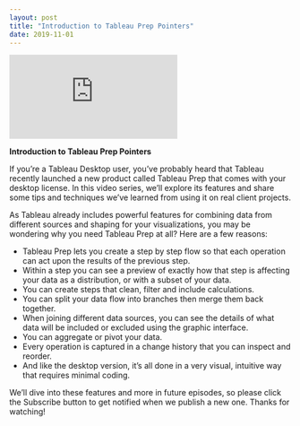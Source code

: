```yaml
---
layout: post
title: "Introduction to Tableau Prep Pointers"
date: 2019-11-01
---
```


<div class="video-container">
	<iframe class="video" src="https://www.youtube.com/embed/k_inzoG7jbo" frameborder="0" allow="accelerometer; autoplay; encrypted-media; gyroscope; picture-in-picture" allowfullscreen></iframe>
</div>


**Introduction to Tableau Prep Pointers**

If you’re a Tableau Desktop user, you’ve probably heard that Tableau recently launched a new product called Tableau Prep that comes with your desktop license. In this video series, we’ll explore its features and share some tips and techniques we’ve learned from using it on real client projects.

As Tableau already includes powerful features for combining data from different sources and shaping for your visualizations, you may be wondering why you need Tableau Prep at all? Here are a few reasons:

- Tableau Prep lets you create a step by step flow so that each operation can act upon the results of the previous step. 
- Within a step you can see a preview of exactly how that step is affecting your data as a distribution, or with a subset of your data.
- You can create steps that clean, filter and include calculations.
- You can split your data flow into branches then merge them back together. 
- When joining different data sources, you can see the details of what data will be included or excluded using the graphic interface. 
- You can aggregate or pivot your data.
- Every operation is captured in a change history that you can inspect and reorder.
- And like the desktop version, it’s all done in a very visual, intuitive way that requires minimal coding.
  
We’ll dive into these features and more in future episodes, so please click the Subscribe button to get notified when we publish a new one. Thanks for watching!

